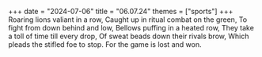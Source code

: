 +++
date = "2024-07-06"
title = "06.07.24"
themes = ["sports"]
+++
Roaring lions valiant in a row,
Caught up in ritual combat on the green,
To fight from down behind and low,
Bellows puffing in a heated row,
They take a toll of time till every drop,
Of sweat beads down their rivals brow,
Which pleads the stifled foe to stop.
For the game is lost and won.
